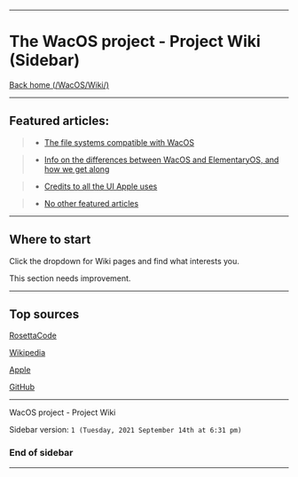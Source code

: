 
***

# The WacOS project - Project Wiki (Sidebar)

[Back home (/WacOS/Wiki/)](https://github.com/seanpm2001/WacOS/wiki/)

***

## Featured articles:

> * [The file systems compatible with WacOS](https://github.com/seanpm2001/WacOS/wiki/Default_File_Systems)

> * [Info on the differences between WacOS and ElementaryOS, and how we get along](https://github.com/seanpm2001/WacOS/wiki/ElementaryOS)

> * [Credits to all the UI Apple uses](https://github.com/seanpm2001/WacOS/wiki/ImageCredits(Apple))

> * [No other featured articles](https://seanpm2001/WacOS/wiki/)

***

## Where to start

Click the dropdown for Wiki pages and find what interests you.

This section needs improvement.

***

## Top sources

[RosettaCode](http://rosettacode.org/wiki/Rosetta_Code/)

[Wikipedia](https://www.wikipedia.org/)

[Apple](https://www.apple.com/)

[GitHub](https://github.com/)

***

WacOS project - Project Wiki

Sidebar version: `1 (Tuesday, 2021 September 14th at 6:31 pm)`

### End of sidebar

***

